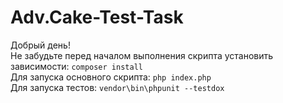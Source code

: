 ﻿# Adv.Cake-Test-Task


Добрый день! <br>
Не забудьте перед началом выполнения скрипта установить зависимости: ```composer install``` <br>
Для запуска основного скрипта: ```php index.php``` <br>
Для запуска тестов: ```vendor\bin\phpunit --testdox``` <br>
